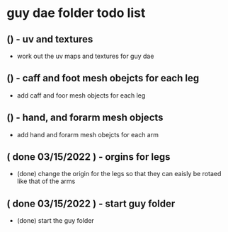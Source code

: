 # guy dae folder todo list

## () - uv and textures
* work out the uv maps and textures for guy dae

## () - caff and foot mesh obejcts for each leg
* add caff and foor mesh objects for each leg

## () - hand, and forarm mesh objects
* add hand and forarm mesh obejcts for each arm

## ( done 03/15/2022 ) - orgins for legs
* (done) change the origin for the legs so that they can eaisly be rotaed like that of the arms

## ( done 03/15/2022 ) - start guy folder
* (done) start the guy folder
